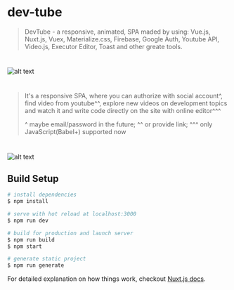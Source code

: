 # dev-tube
> DevTube - a responsive, animated, SPA maded by using: Vue.js, Nuxt.js, Vuex, Materialize.css, Firebase, Google Auth, Youtube API, Video.js, Executor Editor, Toast and other greate tools. 
#
![alt text](https://raw.githubusercontent.com/cherenkor/vue-dev-tube/master/preview-profile.png)
#
> It's a responsive SPA, where you can authorize with social account^, find video from youtube^^, explore new videos on development topics and watch it and write code directly on the site with online editor^^^
>
> ^ maybe email/password in the future; ^^ or provide link; ^^^ only JavaScript(Babel+) supported now
#
![alt text](https://raw.githubusercontent.com/cherenkor/vue-dev-tube/master/preview-single.png)

## Build Setup

```bash
# install dependencies
$ npm install

# serve with hot reload at localhost:3000
$ npm run dev

# build for production and launch server
$ npm run build
$ npm start

# generate static project
$ npm run generate
```

For detailed explanation on how things work, checkout [Nuxt.js docs](https://nuxtjs.org).
